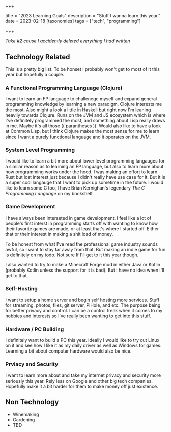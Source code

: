 +++

title = "2023 Learning Goals"
description = "Stuff I wanna learn this year."
date = 2023-02-18
[taxonomies]
tags = ["tech", "programming"]

+++

*Take #2 cause I accidently deleted everything I had written*

## Technology Related

This is a pretty big list. To be honset I probably won't get to most of it this year but hopefully a couple.

### A Functional Programming Language (Clojure)

I want to learn an FP language to challenege myself and expand general programming knowledge by learning a new paradigm. Clojure interests me the most. Also might a look a little in Haskell but right now I'm leaning heavily towards Clojure. Runs on the JVM and JS ecosystem which is where I've definitely programmed the most, and something about Lisp really draws in me. Maybe it's all those (( parantheses )). Would also like to have a look at Common Lisp, but I think Clojure makes the most sense for me to learn since I want a purely functional language and it operates on the JVM. 

### System Level Programming

I would like to learn a bit more about lower level programming langauges for a similar reason as to learning an FP language, but also to learn more about how programming works under the hood. I was making an effort to learn Rust but lost interest just because I didn't really have use case for it. But it is a super cool langauge that I want to pick up sometime in the future. I would like to learn some C too, I have Brian Kernighan's legendary *The C Programming Language* on my bookshelf.

### Game Development

I have always been interseted in game development. I feel like a lot of people's first interst in programming starts off with wanting to know how their favorite games are made, or at least that's where I started off. Either that or their interest in making a shit load of money. 

To be honest from what I've read the professional game industry sounds awful, so I want to stay far away from that. But making an indie game for fun is definitely on my todo. Not sure If I'll get to it this year though.

I also wanted to try to make a Minecraft Forge mod in either Java or Kotlin (probably Kotlin unless the support for it is bad). But I have no idea when I'll get to that.

### Self-Hosting

I want to setup a home server and begin self hosting more services. Stuff for streaming, photos, files, git server, PiHole, and etc. The purpose being for better privacy and control. I can be a control freak when it comes to my hobbies and interests so I've really been wanting to get into this stuff.

### Hardware / PC Building

I definitely want to build a PC this year. Ideally I would like to try out Linux on it and see how I like it as my daily driver as well as Windows for games. Learning a bit about computer hardware would also be nice.

### Prviacy and Security

I want to learn more about and take my internet privacy and security more seriously this year. Rely less on Google and other big tech companies. Hopefully make it a bit harder for them to make money off just existence.

## Non Technology
- Winemaking
- Gardening
- TBD
